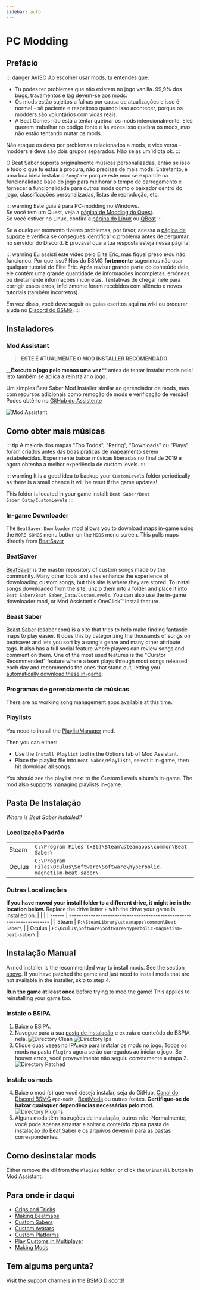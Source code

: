 ```yaml
---
sidebar: auto
---
```


# PC Modding

## Prefácio

::: danger AVISO Ao escolher usar mods, tu entendes que:

* Tu podes ter problemas que não existem no jogo vanilla. 99,9% dos bugs, travamentos e lag devem-se aos mods.
* Os mods estão sujeitos a falhas por causa de atualizações e isso é normal - sê paciente e respeitoso quando isso acontecer, porque os modders são voluntários com vidas reais.
* A Beat Games não está a tentar quebrar os mods intencionalmente. Eles querem trabalhar no código fonte e às vezes isso quebra os mods, mas não estão tentando matar os mods.

Não ataque os devs por problemas relacionados a mods, e vice versa - modders e devs são dois grupos separados. Não sejas um idiota ok. :::

O Beat Saber suporta originalmente músicas personalizadas, então se isso é tudo o que tu estás à procura, não precisas de mais mods! Entretanto, é uma boa ideia instalar o `SongCore` porque este mod se expande na funcionalidade base do jogo para melhorar o tempo de carregamento e fornecer a funcionalidade para outros mods como o baixador dentro do jogo, classificações personalizadas, listas de reprodução, etc.

::: warning Este guia é para PC-modding no Windows.  
Se você tem um Quest, veja a [página de Modding do Quest](/pt/quest-modding.md).  
Se você estiver no Linux, confira a [página do Linux](/pt/modding/linux.md) ou [QBeat](https://github.com/geefr/beatsaber-linux-goodies/blob/master/README.md) :::

Se a qualquer momento tiveres problemas, por favor, acessa a [página de suporte](./support) e verifica se consegues identificar o problema antes de perguntar no servidor do Discord. É provavel que a tua resposta esteja nessa página!

::: warning Eu assisti este vídeo pelo Elite Eric, mas fiquei preso e/ou não funcionou. Por que isso? Nós do BSMG **fortemente** sugerimos não usar qualquer tutorial do Elite Eric. Após revisar grande parte do conteúdo dele, ele contêm uma grande quantidade de informações incompletas, erróneas, ou diretamente informações incorretas. Tentativas de chegar nele para corrigir esses erros, infelizmente foram recebidos com silêncio e novos tutoriais (também incorretos).

Em vez disso, você deve seguir os guias escritos aqui na wiki ou procurar ajuda no [Discord do BSMG](https://discord.gg/beatsabermods). :::

## Instaladores

### Mod Assistant
> **ESTE É ATUALMENTE O MOD INSTALLER RECOMENDADO.**

__**Execute o jogo pelo menos uma vez**** antes de tentar instalar mods nele! Isto também se aplica a reinstalar o jogo.

Um simples Beat Saber Mod Installer similar ao gerenciador de mods, mas com recursos adicionais como remoção de mods e verificação de versão! Podes obtê-lo no [GitHub do Assistente](https://github.com/Assistant/ModAssistant/releases/latest)

![Mod Assistant](~@images/beginners-guide/modassistant.png)

## Como obter mais músicas
::: tip A maioria dos mapas "Top Todos", "Rating", "Downloads" ou "Plays" foram criados antes das boas práticas de mapeamento serem estabelecidas. Experimente baixar músicas liberadas no final de 2019 e agora obtenha a melhor experiência de custom levels. :::

::: warning It is a good idea to backup your `CustomLevels` folder periodically as there is a small chance it will be reset if the game updates!

This folder is located in your game install: `Beat Saber/Beat Saber_Data/CustomLevels` :::

### In-game Downloader
The `BeatSaver Downloader` mod allows you to download maps in-game using the `MORE SONGS` menu button on the `MODS` menu screen. This pulls maps directly from [BeatSaver](https://beatsaver.com)

### BeatSaver
[BeatSaver](https://beatsaver.com) is the master repository of custom songs made by the community. Many other tools and sites enhance the experience of downloading custom songs, but this site is where they are stored. To install songs downloaded from the site, unzip them into a folder and place it into `Beat Saber/Beat Saber_Data/CustomLevels`. You can also use the in-game downloader mod, or Mod Assistant's OneClick™ Install feature.

### Beast Saber
[Beast Saber](https://www.bsaber.com) (bsaber.com) is a site that tries to help make finding fantastic maps to play easier. It does this by categorizing the thousands of songs on beatsaver and lets you sort by a song's genre and many other attribute tags. It also has a full social feature where players can review songs and comment on them. One of the most used features is the "Curator Recommended" feature where a team plays through most songs released each day and recommends the ones that stand out, letting you [automatically download these in-game](https://bsaber.com/beatsync/).

### Programas de gerenciamento de músicas

There are no working song management apps available at this time.

### Playlists
You need to install the [PlaylistManager](https://github.com/rithik-b/PlaylistManager/releases/latest) mod.

Then you can either:

* Use the `Install Playlist` tool in the Options tab of Mod Assistant.
* Place the playlist file into `Beat Saber/Playlists`, select it in-game, then hit download all songs.

You should see the playlist next to the Custom Levels album's in-game. The mod also supports managing playlists in-game.

## Pasta De Instalação
_Where is Beat Saber installed?_

### Localização Padrão
|        |                                                                                      |
| ------ | ------------------------------------------------------------------------------------ |
| Steam  | `C:\Program Files (x86)\Steam\steamapps\common\Beat Saber\`                  |
| Oculus | `C:\Program Files\Oculus\Software\Software\hyperbolic-magnetism-beat-saber\` |

### Outras Localizações
**If you have moved your install folder to a different drive, it might be in the location below.** Replace the drive letter `F` with the drive your game is installed on.
|        |                                                                       |
| ------ | --------------------------------------------------------------------- |
| Steam  | `F:\SteamLibrary\steamapps\common\Beat Saber\`                 |
| Oculus | `F:\Oculus\Software\Software\hyperbolic-magnetism-beat-saber\` |

## Instalação Manual
A mod installer is the recommended way to install mods. See the section [above](#installers). If you have patched the game and just need to install mods that are not available in the installer, skip to step 4.

**Run the game at least once** before trying to mod the game! This applies to reinstalling your game too.

### Instale o BSIPA

1. Baixe o [BSIPA](https://github.com/bsmg/BeatSaber-IPA-Reloaded/releases).
2. Navegue para a sua [pasta de instalação](#install-folder) e extraia o conteúdo do BSPIA nela. ![Directory Clean](~@images/beginners-guide/directory-clean.png "Directory Clean") ![Directory Ipa](~@images/beginners-guide/directory-ipa.png "Directory Ipa")
3. Clique duas vezes no IPA.exe para instalar os mods no jogo. Todos os mods na pasta `Plugins` agora serão carregados ao iniciar o jogo. Se houver erros, você provavelmente não seguiu corretamente a etapa 2. ![Directory Patched](~@images/beginners-guide/directory-patched.png "Directory Patched")

### Instale os mods

4. Baixe o mod (s) que você deseja instalar, seja do GitHub, [Canal do Discord BSMG](https://discord.com/invite/beatsabermods) `#pc-mods` ,  [BeatMods](https://beatmods.com/#/mods) ou outras fontes. **Certifique-se de baixar quaisquer dependências necessárias pelo mod.** ![Directory Plugins](~@images/beginners-guide/directory-plugins.png "Directory Plugins")
5. Alguns mods têm instruções de instalação, outros não. Normalmente, você pode apenas arrastar e soltar o conteúdo zip na pasta de instalação do Beat Saber e os arquivos devem ir para as pastas correspondentes.

## Como desinstalar mods
Either remove the dll from the `Plugins` folder, or click the `Uninstall` button in Mod Assistant.

## Para onde ir daqui

* [Grips and Tricks](./grips-and-tricks.md)
* [Making Beatmaps](/mapping/)
* [Custom Sabers](/models/custom-sabers.md)
* [Custom Avatars](/models/custom-avatars.md)
* [Custom Platforms](/models/custom-platforms.md)
* [Play Customs in Multiplayer](https://discord.com/invite/gezGrFG4tz)
* [Making Mods](/modding/)

## Tem alguma pergunta?
Visit the support channels in the [BSMG Discord](https://discord.gg/beatsabermods)!
